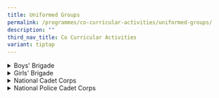 ```yaml
---
title: Uniformed Groups
permalink: /programmes/co-curricular-activities/uniformed-groups/
description: ""
third_nav_title: Co Curricular Activities
variant: tiptap
---
```

<div data-type="detailGroup" class="isomer-accordion isomer-accordion-white">
<details class="isomer-details">
<summary>Boys' Brigade</summary>
<div data-type="detailsContent" class="isomer-details-content">
<p><strong>Day / Time:</strong>
<br>MONDAY: 1535 - 1800 HRS</p>
<p>The 74th Boys' Brigade Company started in 2000 with seven boys and now
stands at about 35 members strong. Our programme is run with the help of
Volunteer Adult Officers. We have a wide range of activities such as character
and leadership development, drills, Lifeskills, first aid, kayaking, rock
wall climbing, archery, cycling and yearly camps that help our boys learn
values to develop a character of Obedience, Discipline, Self-Respect, Integrity
and Humility. They can attain the rank of Staff Sergeant by Sec 4 or Sec
5 in their leadership journey, with numerous leadership opportunities for
the Boys. The Boys form a close sense of camaraderie and a bond of brotherhood
during their time in the company. We aim to be the Uniformed Group of choice
in Kent Ridge Secondary School. Over the years, the Boys have grown in
maturity and character and two of them were recently the valedictorians
of the Secondary 4N and 5N streams in 2020.
<br>
</p>
<p><strong><em>Achievements</em></strong>
<br>2021 - Unit Overall Proficiency Award&nbsp; - Bronze
<br>
</p>
<p><strong><em>Teachers in-charge</em></strong>
<br>Mr Lam Yao Lun
<br>Mrs Teo Wee Leng
<br>Ms Karina Heng</p>
</div>
</details>
<details class="isomer-details">
<summary>Girls' Brigade</summary>
<div data-type="detailsContent" class="isomer-details-content">
<p><strong>Day / Time:</strong>
<br>MONDAY: 1535 - 1800 HRS
<br>(THURSDAYS, when required, or when Monday is a PH)</p>
<p>The Girls’ Brigade's mission is to develop each girl and officer to her
fullest potential by equipping, empowering and enabling every girl to be
a leader, and every officer to be a servant leader. This is done through
the GB programme, which is meant to develop the girls' character, social-emotional
and leadership competencies. They will learn good values, be equipped with
leadership skills, and be given the opportunities to lead and serve at
home, in the company, and in their local community through planning and
executing activities such as camps and VIA activities. They can attain
the rank of Master Staff Sergeant by Sec 4 or Sec 5 in their leadership
journey, with leadership equipping and opportunities that are structured
into the yearly programme, spiralling up from Sec 1. There is an annual
competition, that alternates between the National Drill Competition and
the Low Guat Tin Challenge, that the girls can aspire to participate in.
Through passion and hardwork, the 54th Company has achieved good results
thus far. Over the years, the 54th Company of the Girls' Brigade in Kent
Ridge Secondary has grown steadily in strength with the faithful support
of the Volunteer Adult Officers. Come and join us in this GB 54th family!
<br>
</p>
<p><strong><em>Achievements</em></strong>
<br>2021 - Dr Low Guat Tin Challenge - Gold
<br>
</p>
<p><strong><em>Achievements - Unit Overall Proficiency</em></strong>
<br>2022 - Gold
<br>2021 - Gold
<br>
</p>
<p><strong><em>Teachers in-charge</em></strong>
<br>Mrs Claudia Ng
<br>Ms Wong Sue Jin
<br>Mrs Loke Wenyi</p>
<p></p>
<div class="isomer-image-wrapper">
<img style="width: 100%" height="auto" width="100%" alt="Girls' brigade" src="/images/Girls' Brigade.png">
</div>
</div>
</details>
<details class="isomer-details">
<summary>National Cadet Corps</summary>
<div data-type="detailsContent" class="isomer-details-content">
<p><strong>Day / Time:</strong>
<br>MONDAY: 1535 - 1800 HRS</p>
<p>
<br><strong>Vision:</strong>Be Extraordinary Youth Leaders</p>
<p>The mission of the Kent Ridge National Cadet Corps (NCC) is to develop
resourceful,&nbsp;responsible, resilient, loyal leaders and team players
through fun and challenging military-related activities.</p>
<p>Some of our key programmes include:
<br>1. Camps and Leadership Training
<br>- Junior Cadets (Secondary 1)&nbsp;&nbsp;– Camp Forge
<br>- Senior Cadets (Secondary 2) – Camp Steel
<br>- Cadet Leaders (Secondary 3 &amp; 4)&nbsp;&nbsp;– Specialist Assessment
Course
<br>&nbsp;&nbsp;&nbsp;&nbsp;&nbsp;&nbsp;&nbsp;&nbsp;&nbsp;&nbsp;&nbsp;&nbsp;&nbsp;&nbsp;&nbsp;&nbsp;&nbsp;&nbsp;&nbsp;&nbsp;&nbsp;&nbsp;&nbsp;&nbsp;&nbsp;&nbsp;&nbsp;&nbsp;&nbsp;&nbsp;&nbsp;&nbsp;&nbsp;&nbsp;&nbsp;&nbsp;&nbsp;&nbsp;&nbsp;&nbsp;&nbsp;&nbsp;&nbsp;&nbsp;&nbsp;&nbsp;&nbsp;&nbsp;&nbsp;&nbsp;&nbsp;&nbsp;&nbsp;&nbsp;&nbsp;&nbsp;&nbsp;&nbsp;&nbsp;&nbsp;&nbsp;–
Senior Specialist&nbsp;Assessment Course
<br>2. Drills and Parades
<br>- Foot drills
<br>- SAR-21 Arms Drills
<br>- SAR-21 Live Firing
<br>- Individual Field Craft
<br>- NCC Day Commemoration Ceremony
<br>- KRSS National Day Parade
<br>
<br>3. Total Defence Programme:
<br>- Promotes awareness of and participation in Total Defence among NCC cadets
<br>- Sharing by cadets on the 6 Pillars of Total Defence and case studies
<br>- Guardians of the City Game
<br>- CPR + AED Certification
<br>
<br>4. Initiative Programme
<br>- NE Learning Journey to Singapore Discovery Centre
<br>- Cybercrime Prevention Program
<br>
</p>
<p><strong><em>Achievements (BUC)</em></strong>
<br>2023 - Unit Recognition - Distinction
<br>2022 - Unit Recognition - Distinction
<br>2021 - Unit Recognition - Distinction
<br>
</p>
<p><strong><em>Teachers in-charge</em></strong>
<br>Mr Tay Kok Liang
<br>Mr Ramish
<br>Mr Koh Guang Wei</p>
<div class="isomer-image-wrapper">
<img style="width: 100%" height="auto" width="100%" alt="NCC" src="/images/NCC_new.png">
</div>
</div>
</details>
<details class="isomer-details">
<summary>National Police Cadet Corps</summary>
<div data-type="detailsContent" class="isomer-details-content">
<p><strong>Day / Time:</strong>
<br>MONDAY: 1535 - 1800 HRS</p>
<p></p>
<p>The Kent Ridge Secondary School's National Police Cadet Corps (NPCC) develops
our students to be active citizens and community leaders, by working in
partnership with the Singapore Police Force to fight crime and keep Singapore
safe. NPCC aims to become the best youth organisation in Singapore, one
that actively helps to make Singapore the safest place in the world. Our
programmes and activities are designed to develop leaders with good character
and values, to build bonds with the Singpaore Police Force, and to show
care and concern to those who are in need. We want our cadets to be resilient
and to be able to face challenges and turn them to opportunities while
striving for excellence. NPCC cadets discover themselves by stepping out
and interacting with others in their lower secondary years. The cadets
progress to have experiences of being leaders as they take charge of their
juniors and events, with the ultimate goal of leading the Unit.
<br>
</p>
<p><strong><em>Achievements</em></strong>
<br>2022 - Unit Overall Proficiency Award - Participation
<br>2021 - Unit Overall Proficiency Award - Gold
<br>
</p>
<p><strong><em>Teachers in-charge</em></strong>
<br>Mr Mohammad Basheer Adrian
<br>Mdm Haizurah Kadir Mydin
<br>Ms Kiang Jian Xuan</p>
</div>
</details>
</div>
<p></p>